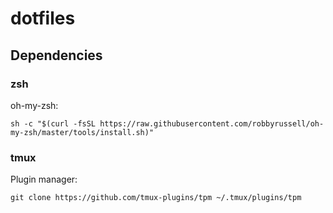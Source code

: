# dotfiles

## Dependencies

### zsh

oh-my-zsh:

```
sh -c "$(curl -fsSL https://raw.githubusercontent.com/robbyrussell/oh-my-zsh/master/tools/install.sh)"
```

### tmux

Plugin manager:

```
git clone https://github.com/tmux-plugins/tpm ~/.tmux/plugins/tpm
```
